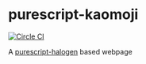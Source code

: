 # purescript-kaomoji

[![Circle CI](https://circleci.com/gh/simonyangme/purescript-kaomoji.svg?style=svg)](https://circleci.com/gh/simonyangme/purescript-kaomoji)

A [purescript-halogen](https://github.com/slamdata/purescript-halogen) based webpage

